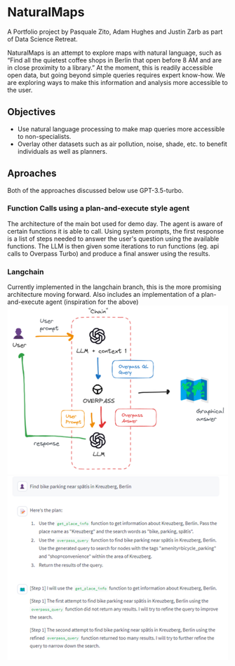 # NaturalMaps
A Portfolio project by Pasquale Zito, Adam Hughes and Justin Zarb as part of Data Science Retreat.

NaturalMaps is an attempt to explore maps with natural language, such as “Find all the quietest coffee shops in Berlin that open before 8 AM and are in close proximity to a library.” At the moment, this is readily accessible open data, but going beyond simple queries requires expert know-how. We are exploring ways to make this information and analysis more accessible to the user.

## Objectives
- Use natural language processing to make map queries more accessible to non-specialists.
- Overlay other datasets such as air pollution, noise, shade, etc. to benefit individuals as well as planners.

## Aproaches
Both of the approaches discussed below use GPT-3.5-turbo.

### Function Calls using a plan-and-execute style agent
The architecture of the main bot used for demo day.
The agent is aware of certain functions it is able to call. Using system prompts, the first response is a list of steps needed to answer the user's question using the available functions. The LLM is then given some iterations to run functions (eg. api calls to Overpass Turbo) and produce a final answer using the results. 

### Langchain
Currently implemented in the langchain branch, this is the more promising architecture moving forward. Also includes an implementation of a plan-and-execute agent (inspiration for the above)
![Simple Chain Flowchart](simple_chain_flowchart.png)
![Simple Chain](simple_chain.png)
